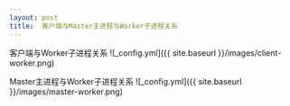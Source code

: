 ```yaml
---
layout: post
title:  客户端与Master主进程与Worker子进程关系
---
```

客户端与Worker子进程关系
![_config.yml]({{ site.baseurl }}/images/client-worker.png)


Master主进程与Worker子进程关系
![_config.yml]({{ site.baseurl }}/images/master-worker.png)
